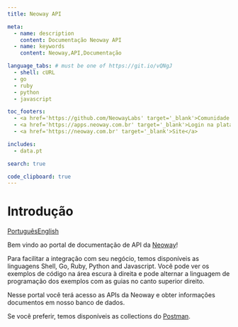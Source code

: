 ```yaml
---
title: Neoway API

meta:
  - name: description
    content: Documentação Neoway API
  - name: keywords
    content: Neoway,API,Documentação

language_tabs: # must be one of https://git.io/vQNgJ
  - shell: cURL
  - go
  - ruby
  - python
  - javascript

toc_footers:
  - <a href='https://github.com/NeowayLabs' target='_blank'>Comunidade da Neoway</a>
  - <a href='https://apps.neoway.com.br' target='_blank'>Login na plataforma</a>
  - <a href='https://neoway.com.br' target='_blank'>Site</a>

includes:
  - data.pt

search: true

code_clipboard: true
---
```


# Introdução

<a class="button button-pressed" href="#">Português</a><a href="/en" class="button">English</a>

Bem vindo ao portal de documentação de API da [Neoway](https://neoway.com.br)!

Para facilitar a integração com seu negócio, temos disponíveis as
linguagens Shell, Go, Ruby, Python and Javascript.
Você pode ver os exemplos de código na área escura à direita
e pode alternar a linguagem de programação dos exemplos com as guias no canto superior direito.

Nesse portal você terá acesso as APIs da Neoway e obter informações documentos em nosso banco de dados.

Se você preferir, temos disponíveis as collections do [Postman](https://www.postman.com).

<div class="postman-run-button"
  data-postman-action="collection/import"
  data-postman-var-1="864f0579179de207592f">
</div>
